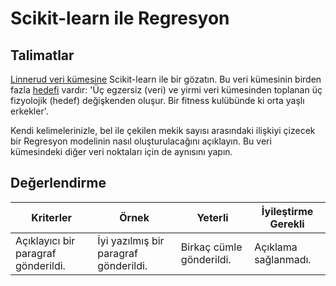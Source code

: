 # Scikit-learn ile Regresyon

## Talimatlar

[Linnerud veri kümesine](https://scikit-learn.org/stable/modules/generated/sklearn.datasets.load_linnerud.html#sklearn.datasets.load_linnerud) Scikit-learn ile bir gözatın. Bu veri kümesinin birden fazla [hedefi](https://scikit-learn.org/stable/datasets/toy_dataset.html#linnerrud-dataset) vardır: 'Üç egzersiz (veri) ve yirmi veri kümesinden toplanan üç fizyolojik (hedef) değişkenden oluşur. Bir fitness kulübünde ki orta yaşlı erkekler'.

Kendi kelimelerinizle, bel ile çekilen mekik sayısı arasındaki ilişkiyi çizecek bir Regresyon modelinin nasıl oluşturulacağını açıklayın. Bu veri kümesindeki diğer veri noktaları için de aynısını yapın.

## Değerlendirme

| Kriterler                           | Örnek                                 | Yeterli                       | İyileştirme Gerekli        |
| ----------------------------------- | ------------------------------------- | ----------------------------- | -------------------------- |
| Açıklayıcı bir paragraf gönderildi. | İyi yazılmış bir paragraf gönderildi. | Birkaç cümle gönderildi.      | Açıklama sağlanmadı.       |
